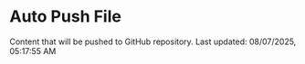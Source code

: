 # Auto Push File

Content that will be pushed to GitHub repository.
Last updated: 08/07/2025, 05:17:55 AM